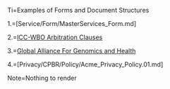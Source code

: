 Ti=Examples of Forms and Document Structures

1.=[Service/Form/MasterServices_Form.md]

2.=<a href="http://www.commonaccord.org/index.php?action=source&file=/01/Agt/Sec/Forum/Arb/ICC/Library_T02_Multilingual_V01">ICC-WBO Arbitration Clauses</a>

3.=<a href="http://ga4gh.commonaccord.org/index.php?action=list&file=./Demo/">Global Alliance For Genomics and Health</a>

4.=[Privacy/CPBR/Policy/Acme_Privacy_Policy.01.md]

Note=Nothing to render

